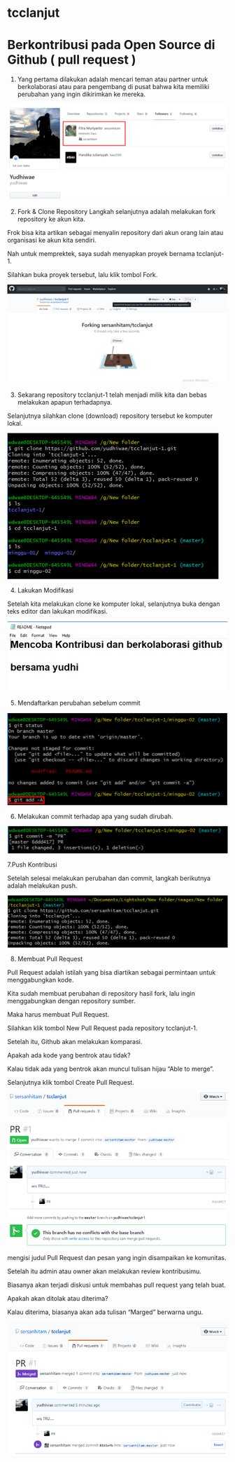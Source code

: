 # tcclanjut

# Berkontribusi pada Open Source di Github ( pull request )

1. Yang pertama dilakukan adalah mencari teman atau partner untuk berkolaborasi atau para pengembang di pusat bahwa kita memiliki perubahan yang ingin dikirimkan ke mereka.

![01](images/Screenshot_1.png)

2. Fork & Clone Repository
Langkah selanjutnya adalah melakukan fork repository ke akun kita.

Frok bisa kita artikan sebagai menyalin repository dari akun orang lain atau organisasi ke akun kita sendiri.

Nah untuk memprektek, saya sudah menyapkan proyek bernama tcclanjut-1.

Silahkan buka proyek tersebut, lalu klik tombol Fork.


![02](images/Screenshot_2.png)


3. Sekarang repository tcclanjut-1 telah menjadi milik kita dan bebas melakukan apapun terhadapnya.

Selanjutnya silahkan clone (download) repository tersebut ke komputer lokal.

![03](images/Screenshot_3.png) 

4. Lakukan Modifikasi

Setelah kita melakukan clone ke komputer lokal, selanjutnya buka dengan teks editor dan lakukan modifikasi.

![04](images/Screenshot_4.png)

5. Mendaftarkan perubahan sebelum commit

![05](images/Screenshot_5.png)

6. Melakukan commit terhadap apa yang sudah dirubah.

![06](images/Screenshot_6.png)

7.Push Kontribusi

Setelah selesai melakukan perubahan dan commit, langkah berikutnya adalah melakukan push.

![07](images/Screenshot_7.png)

8. Membuat Pull Request

Pull Request adalah istilah yang bisa diartikan sebagai permintaan untuk menggabungkan kode.

Kita sudah membuat perubahan di repository hasil fork, lalu ingin menggabungkan dengan repository sumber.

Maka harus membuat Pull Request.

Silahkan klik tombol New Pull Request pada repository tcclanjut-1.

Setelah itu, Github akan melakukan komparasi.

Apakah ada kode yang bentrok atau tidak?

Kalau tidak ada yang bentrok akan muncul tulisan hijau “Able to merge”.

Selanjutnya klik tombol Create Pull Request.

![08](images/Screenshot_8.png)

mengisi judul Pull Request dan pesan yang ingin disampaikan ke komunitas.

Setelah itu admin atau owner akan melakukan review kontribusimu.

Biasanya akan terjadi diskusi untuk membahas pull request yang telah buat.

Apakah akan ditolak atau diterima?

Kalau diterima, biasanya akan ada tulisan “Marged” berwarna ungu.

![09](images/Screenshot_9.png)
